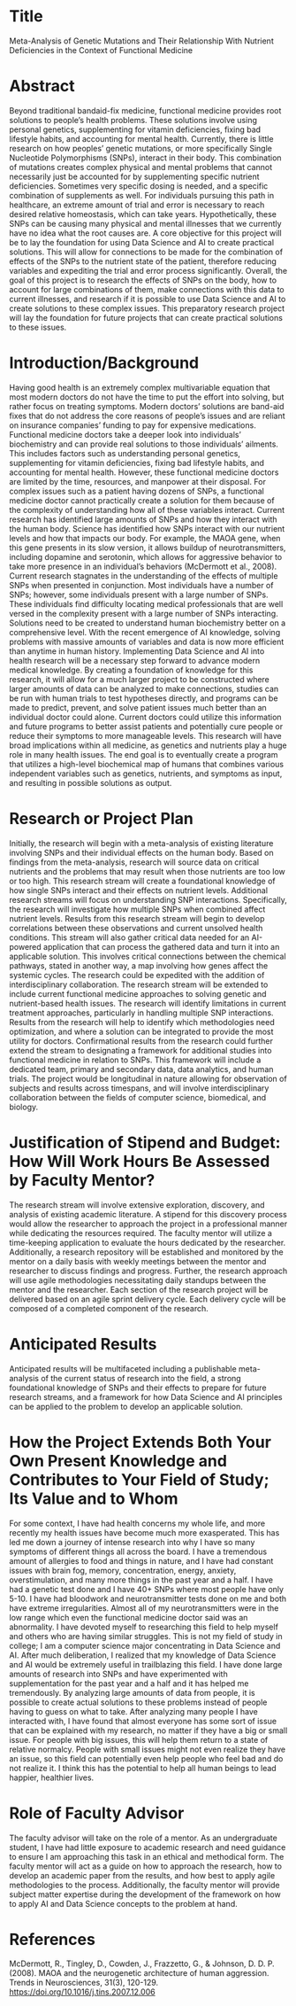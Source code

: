 # Title

Meta-Analysis of Genetic Mutations and Their Relationship With Nutrient Deficiencies in the Context of Functional Medicine
# Abstract

Beyond traditional bandaid-fix medicine, functional medicine provides root solutions to people’s health problems. These solutions involve using personal genetics, supplementing for vitamin deficiencies, fixing bad lifestyle habits, and accounting for mental health. Currently, there is little research on how peoples’ genetic mutations, or more specifically Single Nucleotide Polymorphisms (SNPs), interact in their body. This combination of mutations creates complex physical and mental problems that cannot necessarily just be accounted for by supplementing specific nutrient deficiencies. Sometimes very specific dosing is needed, and a specific combination of supplements as well. For individuals pursuing this path in healthcare, an extreme amount of trial and error is necessary to reach desired relative homeostasis, which can take years. Hypothetically, these SNPs can be causing many physical and mental illnesses that we currently have no idea what the root causes are. A core objective for this project will be to lay the foundation for using Data Science and AI to create practical solutions. This will allow for connections to be made for the combination of effects of the SNPs to the nutrient state of the patient, therefore reducing variables and expediting the trial and error process significantly. Overall, the goal of this project is to research the effects of SNPs on the body, how to account for large combinations of them, make connections with this data to current illnesses, and research if it is possible to use Data Science and AI to create solutions to these complex issues. This preparatory research project will lay the foundation for future projects that can create practical solutions to these issues.
# Introduction/Background

Having good health is an extremely complex multivariable equation that most modern doctors do not have the time to put the effort into solving, but rather focus on treating symptoms. Modern doctors’ solutions are band-aid fixes that do not address the core reasons of people’s issues and are reliant on insurance companies’ funding to pay for expensive medications. Functional medicine doctors take a deeper look into individuals’ biochemistry and can provide real solutions to those individuals’ ailments. This includes factors such as understanding personal genetics, supplementing for vitamin deficiencies, fixing bad lifestyle habits, and accounting for mental health. However, these functional medicine doctors are limited by the time, resources, and manpower at their disposal. For complex issues such as a patient having dozens of SNPs, a functional medicine doctor cannot practically create a solution for them because of the complexity of understanding how all of these variables interact.
Current research has identified large amounts of SNPs and how they interact with the human body. Science has identified how SNPs interact with our nutrient levels and how that impacts our body. For example, the MAOA gene, when this gene presents in its slow version, it allows buildup of neurotransmitters, including dopamine and serotonin, which allows for aggressive behavior to take more presence in an individual’s behaviors (McDermott et al., 2008). Current research stagnates in the understanding of the effects of multiple SNPs when presented in conjunction. Most individuals have a number of SNPs; however, some individuals present with a large number of SNPs. These individuals find difficulty locating medical professionals that are well versed in the complexity present with a large number of SNPs interacting.
Solutions need to be created to understand human biochemistry better on a comprehensive level. With the recent emergence of AI knowledge, solving problems with massive amounts of variables and data is now more efficient than anytime in human history. Implementing Data Science and AI into health research will be a necessary step forward to advance modern medical knowledge. By creating a foundation of knowledge for this research, it will allow for a much larger project to be constructed where larger amounts of data can be analyzed to make connections, studies can be run with human trials to test hypotheses directly, and programs can be made to predict, prevent, and solve patient issues much better than an individual doctor could alone. Current doctors could utilize this information and future programs to better assist patients and potentially cure people or reduce their symptoms to more manageable levels. This research will have broad implications within all medicine, as genetics and nutrients play a huge role in many health issues. The end goal is to eventually create a program that utilizes a high-level biochemical map of humans that combines various independent variables such as genetics, nutrients, and symptoms as input, and resulting in possible solutions as output.
# Research or Project Plan

Initially, the research will begin with a meta-analysis of existing literature involving SNPs and their individual effects on the human body. Based on findings from the meta-analysis, research will source data on critical nutrients and the problems that may result when those nutrients are too low or too high. This research stream will create a foundational knowledge of how single SNPs interact and their effects on nutrient levels.
Additional research streams will focus on understanding SNP interactions. Specifically, the research will investigate how multiple SNPs when combined affect nutrient levels. Results from this research stream will begin to develop correlations between these observations and current unsolved health conditions. This stream will also gather critical data needed for an AI-powered application that can process the gathered data and turn it into an applicable solution. This involves critical connections between the chemical pathways, stated in another way, a map involving how genes affect the systemic cycles. The research could be expedited with the addition of interdisciplinary collaboration.
The research stream will be extended to include current functional medicine approaches to solving genetic and nutrient-based health issues. The research will identify limitations in current treatment approaches, particularly in handling multiple SNP interactions. Results from the research will help to identify which methodologies need optimization, and where a solution can be integrated to provide the most utility for doctors.
Confirmational results from the research could further extend the stream to designating a framework for additional studies into functional medicine in relation to SNPs. This framework will include a dedicated team, primary and secondary data, data analytics, and human trials. The project would be longitudinal in nature allowing for observation of subjects and results across timespans, and will involve interdisciplinary collaboration between the fields of computer science, biomedical, and biology.
# Justification of Stipend and Budget: How Will Work Hours Be Assessed by Faculty Mentor?

The research stream will involve extensive exploration, discovery, and analysis of existing academic literature. A stipend for this discovery process would allow the researcher to approach the project in a professional manner while dedicating the resources required. The faculty mentor will utilize a time-keeping application to evaluate the hours dedicated by the researcher. Additionally, a research repository will be established and monitored by the mentor on a daily basis with weekly meetings between the mentor and researcher to discuss findings and progress. Further, the research approach will use agile methodologies necessitating daily standups between the mentor and the researcher. Each section of the research project will be delivered based on an agile sprint delivery cycle. Each delivery cycle will be composed of a completed component of the research.
# Anticipated Results

Anticipated results will be multifaceted including a publishable meta-analysis of the current status of research into the field, a strong foundational knowledge of SNPs and their effects to prepare for future research streams, and a framework for how Data Science and AI principles can be applied to the problem to develop an applicable solution.
# How the Project Extends Both Your Own Present Knowledge and Contributes to Your Field of Study; Its Value and to Whom

For some context, I have had health concerns my whole life, and more recently my health issues have become much more exasperated. This has led me down a journey of intense research into why I have so many symptoms of different things all across the board. I have a tremendous amount of allergies to food and things in nature, and I have had constant issues with brain fog, memory, concentration, energy, anxiety, overstimulation, and many more things in the past year and a half. I have had a genetic test done and I have 40+ SNPs where most people have only 5-10. I have had bloodwork and neurotransmitter tests done on me and both have extreme irregularities. Almost all of my neurotransmitters were in the low range which even the functional medicine doctor said was an abnormality. I have devoted myself to researching this field to help myself and others who are having similar struggles. This is not my field of study in college; I am a computer science major concentrating in Data Science and AI. After much deliberation, I realized that my knowledge of Data Science and AI would be extremely useful in trailblazing this field. I have done large amounts of research into SNPs and have experimented with supplementation for the past year and a half and it has helped me tremendously. By analyzing large amounts of data from people, it is possible to create actual solutions to these problems instead of people having to guess on what to take. After analyzing many people I have interacted with, I have found that almost everyone has some sort of issue that can be explained with my research, no matter if they have a big or small issue. For people with big issues, this will help them return to a state of relative normalcy. People with small issues might not even realize they have an issue, so this field can potentially even help people who feel bad and do not realize it. I think this has the potential to help all human beings to lead happier, healthier lives.
# Role of Faculty Advisor

The faculty advisor will take on the role of a mentor. As an undergraduate student, I have had little exposure to academic research and need guidance to ensure I am approaching this task in an ethical and methodical form. The faculty mentor will act as a guide on how to approach the research, how to develop an academic paper from the results, and how best to apply agile methodologies to the process. Additionally, the faculty mentor will provide subject matter expertise during the development of the framework on how to apply AI and Data Science concepts to the problem at hand.
# References
McDermott, R., Tingley, D., Cowden, J., Frazzetto, G., & Johnson, D. D. P. (2008). MAOA and the neurogenetic architecture of human aggression. Trends in Neurosciences, 31(3), 120-129. https://doi.org/10.1016/j.tins.2007.12.006
